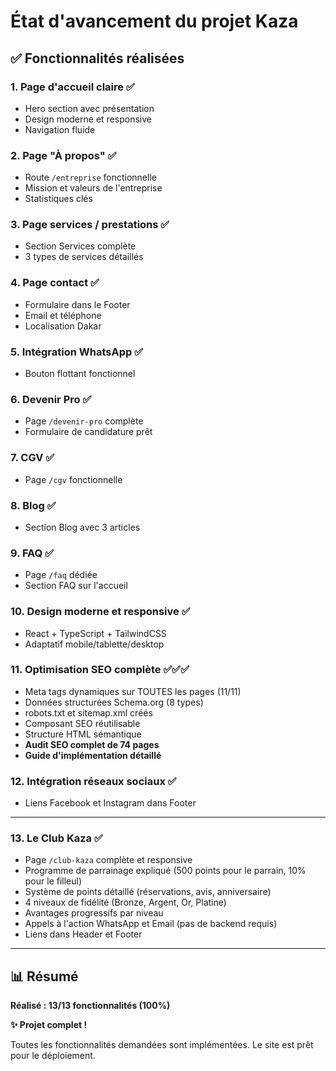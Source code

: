 # État d'avancement du projet Kaza

## ✅ Fonctionnalités réalisées

### 1. Page d'accueil claire ✅
- Hero section avec présentation
- Design moderne et responsive
- Navigation fluide

### 2. Page "À propos" ✅
- Route `/entreprise` fonctionnelle
- Mission et valeurs de l'entreprise
- Statistiques clés

### 3. Page services / prestations ✅
- Section Services complète
- 3 types de services détaillés

### 4. Page contact ✅
- Formulaire dans le Footer
- Email et téléphone
- Localisation Dakar

### 5. Intégration WhatsApp ✅
- Bouton flottant fonctionnel

### 6. Devenir Pro ✅
- Page `/devenir-pro` complète
- Formulaire de candidature prêt

### 7. CGV ✅
- Page `/cgv` fonctionnelle

### 8. Blog ✅
- Section Blog avec 3 articles

### 9. FAQ ✅
- Page `/faq` dédiée
- Section FAQ sur l'accueil

### 10. Design moderne et responsive ✅
- React + TypeScript + TailwindCSS
- Adaptatif mobile/tablette/desktop

### 11. Optimisation SEO complète ✅✅✅
- Meta tags dynamiques sur TOUTES les pages (11/11)
- Données structurées Schema.org (8 types)
- robots.txt et sitemap.xml créés
- Composant SEO réutilisable
- Structure HTML sémantique
- **Audit SEO complet de 74 pages**
- **Guide d'implémentation détaillé**

### 12. Intégration réseaux sociaux ✅
- Liens Facebook et Instagram dans Footer

---

### 13. Le Club Kaza ✅
- Page `/club-kaza` complète et responsive
- Programme de parrainage expliqué (500 points pour le parrain, 10% pour le filleul)
- Système de points détaillé (réservations, avis, anniversaire)
- 4 niveaux de fidélité (Bronze, Argent, Or, Platine)
- Avantages progressifs par niveau
- Appels à l'action WhatsApp et Email (pas de backend requis)
- Liens dans Header et Footer

---

## 📊 Résumé

**Réalisé : 13/13 fonctionnalités (100%)**

**✨ Projet complet !**

Toutes les fonctionnalités demandées sont implémentées. Le site est prêt pour le déploiement.
